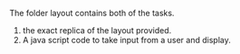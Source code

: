 The folder layout contains both of the tasks.
1. the exact replica of the layout provided.
2. A java script code to take input from a user and display.
